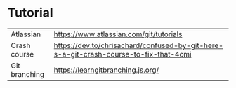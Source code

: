 # Tutorial

|  |  |
| :--- | :--- |
| Atlassian | https://www.atlassian.com/git/tutorials |
| Crash course | https://dev.to/chrisachard/confused-by-git-here-s-a-git-crash-course-to-fix-that-4cmi |
| Git branching | https://learngitbranching.js.org/ |

